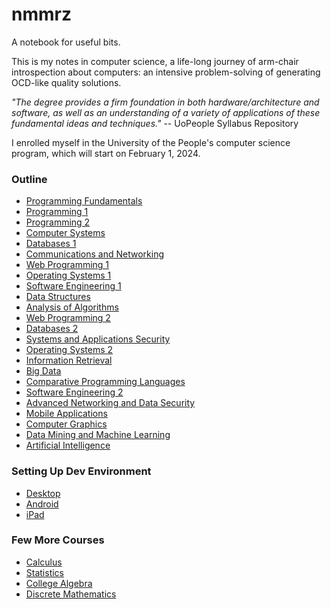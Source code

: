 # nmmrz
A notebook for useful bits.

This is my notes in computer science, a life-long journey of arm-chair introspection about computers: an intensive problem-solving of generating OCD-like quality solutions.

*"The degree provides a firm foundation in both hardware/architecture and software, as well as an understanding of a variety of applications of these fundamental ideas and techniques."* -- UoPeople Syllabus Repository

I enrolled myself in the University of the People's computer science program, which will start on February 1, 2024.
### Outline
- [Programming Fundamentals](/sujets/cs/cs1101.md) 
- [Programming 1](/sujets/cs/cs1102.md) 
- [Programming 2](/sujets/cs/cs1103.md) 
- [Computer Systems](/sujets/cs/cs1104.md) 
- [Databases 1](/sujets/cs/cs2203.md) 
- [Communications and Networking](/sujets/cs/cs2204.md) 
- [Web Programming 1](/sujets/cs/cs2205.md) 
- [Operating Systems 1](/sujets/cs/cs2301.md) 
- [Software Engineering 1](/sujets/cs/cs2401.md) 
- [Data Structures](/sujets/cs/cs3303.md) 
- [Analysis of Algorithms](/sujets/cs/cs3304.md) 
- [Web Programming 2](/sujets/cs/cs3305.md) 
- [Databases 2](/sujets/cs/cs3306.md) 
- [Systems and Applications Security](/sujets/cs/cs3340.md) 
- [Operating Systems 2](/sujets/cs/cs3307.md) 
- [Information Retrieval](/sujets/cs/cs3308.md) 
- [Big Data](/sujets/cs/cs3440.md) 
- [Comparative Programming Languages](/sujets/cs/cs4402.md) 
- [Software Engineering 2](/sujets/cs/cs4403.md) 
- [Advanced Networking and Data Security](/sujets/cs/cs4404.md) 
- [Mobile Applications](/sujets/cs/cs4405.md) 
- [Computer Graphics](/sujets/cs/cs4406.md) 
- [Data Mining and Machine Learning](/sujets/cs/cs4407.md) 
- [Artificial Intelligence](/sujets/cs/cs4408.md) 

### Setting Up Dev Environment
- [Desktop](outils/linux.md) 
- [Android](outils/android.md) 
- [iPad](iOS.md) 

### Few More Courses
- [Calculus](/sujets/logiques/calculus.md) 
- [Statistics](/sujets/logiques/statistics.md) 
- [College Algebra](/sujets/logiques/algebra.md) 
- [Discrete Mathematics](/sujets/logiques/planck.md) 
 